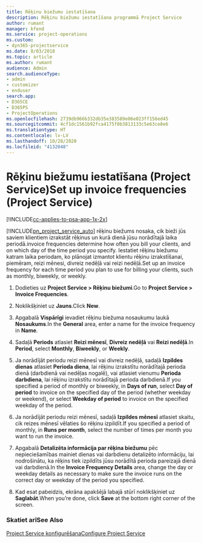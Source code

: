 ```yaml
---
title: Rēķinu biežumu iestatīšana
description: Rēķinu biežumu iestatīšana programmā Project Service
author: rumant
manager: kfend
ms.service: project-operations
ms.custom:
- dyn365-projectservice
ms.date: 8/03/2018
ms.topic: article
ms.author: rumant
audience: Admin
search.audienceType:
- admin
- customizer
- enduser
search.app:
- D365CE
- D365PS
- ProjectOperations
ms.openlocfilehash: 2739db966b332db35e383589e06e023ff156ed45
ms.sourcegitcommit: 4cf1dc1561b92fca4175f0b3813133c5e63ce8e6
ms.translationtype: HT
ms.contentlocale: lv-LV
ms.lasthandoff: 10/28/2020
ms.locfileid: "4132048"
---
```

# <a name="set-up-invoice-frequencies-project-service"></a><span data-ttu-id="56a65-103">Rēķinu biežumu iestatīšana (Project Service)</span><span class="sxs-lookup"><span data-stu-id="56a65-103">Set up invoice frequencies (Project Service)</span></span>

[!INCLUDE[cc-applies-to-psa-app-1x-2x](../includes/cc-applies-to-psa-app-1x-2x.md)]

[!INCLUDE[pn_project_service_auto](../includes/pn-project-service-auto.md)] <span data-ttu-id="56a65-104">rēķinu biežums nosaka, cik bieži jūs saviem klientiem izrakstāt rēķinus un kurā dienā jūsu norādītajā laika periodā.</span><span class="sxs-lookup"><span data-stu-id="56a65-104">invoice frequencies determine how often you bill your clients, and on which day of the time period you specify.</span></span> <span data-ttu-id="56a65-105">Iestatiet rēķinu biežumu katram laika periodam, ko plānojat izmantot klientu rēķinu izrakstīšanai, piemēram, reizi mēnesi, divreiz nedēļā vai reizi nedēļā.</span><span class="sxs-lookup"><span data-stu-id="56a65-105">Set up an invoice frequency for each time period you plan to use for billing your clients, such as monthly, biweekly, or weekly.</span></span>  
  
1.  <span data-ttu-id="56a65-106">Dodieties uz **Project Service > Rēķinu biežumi**.</span><span class="sxs-lookup"><span data-stu-id="56a65-106">Go to **Project Service > Invoice Frequencies**.</span></span>  
  
2.  <span data-ttu-id="56a65-107">Noklikšķiniet uz **Jauns**.</span><span class="sxs-lookup"><span data-stu-id="56a65-107">Click **New**.</span></span>  
  
3.  <span data-ttu-id="56a65-108">Apgabalā **Vispārīgi** ievadiet rēķinu biežuma nosaukumu laukā **Nosaukums**.</span><span class="sxs-lookup"><span data-stu-id="56a65-108">In the **General** area, enter a name for the invoice frequency in **Name**.</span></span>  
  
4.  <span data-ttu-id="56a65-109">Sadaļā **Periods** atlasiet **Reizi mēnesī**, **Divreiz nedēļā** vai **Reizi nedēļā**.</span><span class="sxs-lookup"><span data-stu-id="56a65-109">In **Period**, select **Monthly**, **Biweekly**, or **Weekly**.</span></span>  
  
5.  <span data-ttu-id="56a65-110">Ja norādījāt periodu reizi mēnesī vai divreiz nedēļā, sadaļā **Izpildes dienas** atlasiet **Perioda diena**, lai rēķinu izrakstītu norādītajā perioda dienā (darbdienā vai nedēļas nogalē), vai atlasiet vienumu **Perioda darbdiena**, lai rēķinu izrakstītu norādītajā perioda darbdienā.</span><span class="sxs-lookup"><span data-stu-id="56a65-110">If you specified a period of monthly or biweekly, in **Days of run**, select **Day of period** to invoice on the specified day of the period (whether weekday or weekend), or select **Weekday of period** to invoice on the specified weekday of the period.</span></span>  
  
6.  <span data-ttu-id="56a65-111">Ja norādījāt periodu reizi mēnesī, sadaļā **Izpildes mēnesī** atlasiet skaitu, cik reizes mēnesī vēlaties šo rēķinu izpildīt.</span><span class="sxs-lookup"><span data-stu-id="56a65-111">If you specified a period of monthly, in **Runs per month**, select the number of times per month you want to run the invoice.</span></span>  
  
7.  <span data-ttu-id="56a65-112">Apgabalā **Detalizēta informācija par rēķina biežumu** pēc nepieciešamības mainiet dienas vai darbdienu detalizēto informāciju, lai nodrošinātu, ka rēķins tiek izpildīts jūsu norādītā perioda pareizajā dienā vai darbdienā.</span><span class="sxs-lookup"><span data-stu-id="56a65-112">In the **Invoice Frequency Details** area, change the day or weekday details as necessary to make sure the invoice runs on the correct day or weekday of the period you specified.</span></span>  
  
8.  <span data-ttu-id="56a65-113">Kad esat pabeidzis, ekrāna apakšējā labajā stūrī noklikšķiniet uz **Saglabāt**.</span><span class="sxs-lookup"><span data-stu-id="56a65-113">When you’re done, click **Save** at the bottom right corner of the screen.</span></span>  
  
### <a name="see-also"></a><span data-ttu-id="56a65-114">Skatiet arī</span><span class="sxs-lookup"><span data-stu-id="56a65-114">See Also</span></span>  
 [<span data-ttu-id="56a65-115">Project Service konfigurēšana</span><span class="sxs-lookup"><span data-stu-id="56a65-115">Configure Project Service</span></span>](../psa/configure.md)
